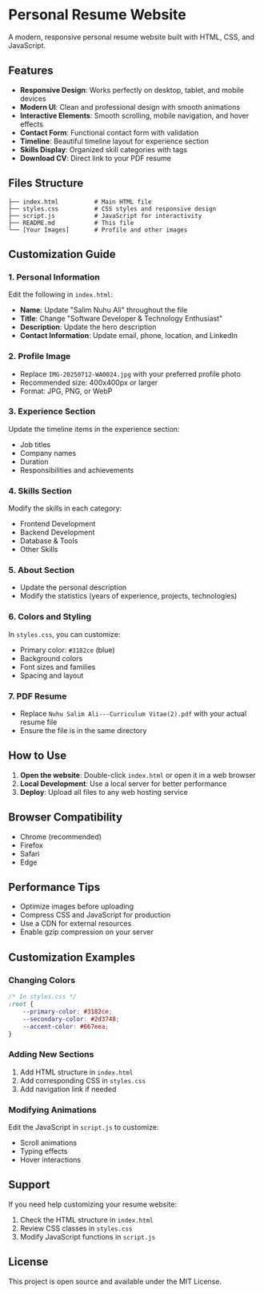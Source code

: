 # Personal Resume Website

A modern, responsive personal resume website built with HTML, CSS, and JavaScript.

## Features

- **Responsive Design**: Works perfectly on desktop, tablet, and mobile devices
- **Modern UI**: Clean and professional design with smooth animations
- **Interactive Elements**: Smooth scrolling, mobile navigation, and hover effects
- **Contact Form**: Functional contact form with validation
- **Timeline**: Beautiful timeline layout for experience section
- **Skills Display**: Organized skill categories with tags
- **Download CV**: Direct link to your PDF resume

## Files Structure

```
├── index.html          # Main HTML file
├── styles.css          # CSS styles and responsive design
├── script.js           # JavaScript for interactivity
├── README.md           # This file
└── [Your Images]       # Profile and other images
```

## Customization Guide

### 1. Personal Information
Edit the following in `index.html`:
- **Name**: Update "Salim Nuhu Ali" throughout the file
- **Title**: Change "Software Developer & Technology Enthusiast"
- **Description**: Update the hero description
- **Contact Information**: Update email, phone, location, and LinkedIn

### 2. Profile Image
- Replace `IMG-20250712-WA0024.jpg` with your preferred profile photo
- Recommended size: 400x400px or larger
- Format: JPG, PNG, or WebP

### 3. Experience Section
Update the timeline items in the experience section:
- Job titles
- Company names
- Duration
- Responsibilities and achievements

### 4. Skills Section
Modify the skills in each category:
- Frontend Development
- Backend Development
- Database & Tools
- Other Skills

### 5. About Section
- Update the personal description
- Modify the statistics (years of experience, projects, technologies)

### 6. Colors and Styling
In `styles.css`, you can customize:
- Primary color: `#3182ce` (blue)
- Background colors
- Font sizes and families
- Spacing and layout

### 7. PDF Resume
- Replace `Nuhu Salim Ali---Curriculum Vitae(2).pdf` with your actual resume file
- Ensure the file is in the same directory

## How to Use

1. **Open the website**: Double-click `index.html` or open it in a web browser
2. **Local Development**: Use a local server for better performance
3. **Deploy**: Upload all files to any web hosting service

## Browser Compatibility

- Chrome (recommended)
- Firefox
- Safari
- Edge

## Performance Tips

- Optimize images before uploading
- Compress CSS and JavaScript for production
- Use a CDN for external resources
- Enable gzip compression on your server

## Customization Examples

### Changing Colors
```css
/* In styles.css */
:root {
    --primary-color: #3182ce;
    --secondary-color: #2d3748;
    --accent-color: #667eea;
}
```

### Adding New Sections
1. Add HTML structure in `index.html`
2. Add corresponding CSS in `styles.css`
3. Add navigation link if needed

### Modifying Animations
Edit the JavaScript in `script.js` to customize:
- Scroll animations
- Typing effects
- Hover interactions

## Support

If you need help customizing your resume website:
1. Check the HTML structure in `index.html`
2. Review CSS classes in `styles.css`
3. Modify JavaScript functions in `script.js`

## License

This project is open source and available under the MIT License. 